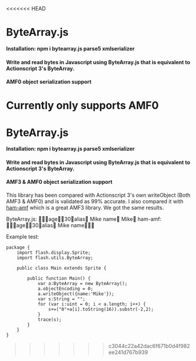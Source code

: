 <<<<<<< HEAD
# ByteArray.js

**Installation: npm i bytearray.js parse5 xmlserializer**

#### Write and read bytes in Javascript using ByteArray.js that is equivalent to Actionscript 3's ByteArray.

#### AMF0 object serialization support
Currently only supports AMF0
=======
# ByteArray.js

**Installation: npm i bytearray.js parse5 xmlserializer**

#### Write and read bytes in Javascript using ByteArray.js that is equivalent to Actionscript 3's ByteArray.

#### AMF3 & AMF0 object serialization support
This library has been compared with Actionscript 3's own writeObject (Both AMF3 & AMF0) and is validated as 99% accurate. I also compared it with [ham-amf](https://www.npmjs.com/package/ham-amf) which is a great AMF3 library. We got the same results.

ByteArray.js:
age30alias    Mike    name    Mike
ham-amf:
age30alias    Mike    name

Example test:

```
package {
	import flash.display.Sprite;
	import flash.utils.ByteArray;
	
	public class Main extends Sprite {
		
		public function Main() {
			var a:ByteArray = new ByteArray();
			a.objectEncoding = 0;
			a.writeObject({name:'Mike'});
			var s:String = "";
			for (var i:uint = 0; i < a.length; i++) {
				s+=("0"+a[i].toString(16)).substr(-2,2);
			}
			trace(s);
		}
	}
}
```
>>>>>>> c3044c22a42dac6f671b0d4f982ee241d767b939
